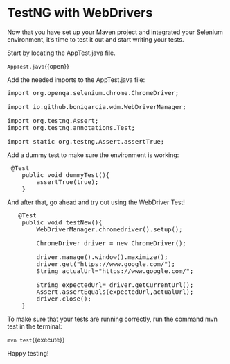 # TestNG with WebDrivers

Now that you have set up your Maven project and integrated your Selenium environment, it’s time to test it out and start writing your tests. 

Start by locating the AppTest.java file.

`AppTest.java`{{open}}

Add the needed imports to the AppTest.java file:

<pre class="file" data-target="clipboard">
import org.openqa.selenium.chrome.ChromeDriver;

import io.github.bonigarcia.wdm.WebDriverManager;

import org.testng.Assert;
import org.testng.annotations.Test;

import static org.testng.Assert.assertTrue;
</pre>

Add a dummy test to make sure the environment is working: 

<pre class="file" data-target="clipboard">
 @Test
    public void dummyTest(){
        assertTrue(true);
    }
</pre>

And after that, go ahead and try out using the WebDriver Test! 
<pre class="file" data-target="clipboard">
   @Test
    public void testNew(){
        WebDriverManager.chromedriver().setup();

        ChromeDriver driver = new ChromeDriver();

        driver.manage().window().maximize();
        driver.get("https://www.google.com/");
        String actualUrl="https://www.google.com/";

        String expectedUrl= driver.getCurrentUrl();
        Assert.assertEquals(expectedUrl,actualUrl);
        driver.close();
    }
</pre>

To make sure that your tests are running correctly, run the command mvn test in the terminal:

`mvn test`{{execute}}

Happy testing! 